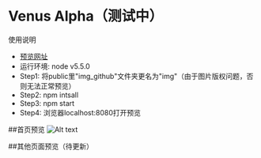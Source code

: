 # Venus Alpha（测试中）

使用说明
* [预览网址](http://muwenzi.com)
* 运行环境: node v5.5.0
* Step1: 将public里"img_github"文件夹更名为"img"（由于图片版权问题，否则无法正常预览）
* Step2: npm intsall
* Step3: npm start
* Step4: 浏览器localhost:8080打开预览

##首页预览
![Alt text](https://github.com/muwenzi/photography-website/blob/master/public/img_github/preview.jpg)

##其他页面预览（待更新）


